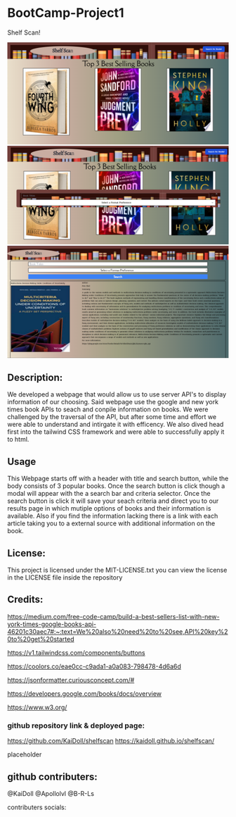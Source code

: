 # BootCamp-Project1

Shelf Scan!

![Webpage1](assets/images/frontpage.png)
![Webpage1](assets/images/frontpage1.png)
![Webpage2](./assets/images/Webpage2.PNG)

## Description:

We developed a webpage that would allow us to use server API's to display information of our choosing. Said webpage use the google and new york times book APIs to seach and conpile information on books. We were challenged by the traversal of the API, but after some time and effort we were able to understand and intirgate it with efficency. We also dived head first into the tailwind CSS framework and were able to successfully apply it to html.

## Usage

This Webpage starts off with a header with title and search button, while the body consists of 3 popular books. Once the search button is click though a modal will appear with the a search bar and criteria selector. Once the search button is click it will save your seach criteria and direct you to our results page in which mutiple options of books and their information is available. Also if you find the information lacking there is a link with each article taking you to a external source with additional information on the book.

## License:

This project is licensed under the MIT-LICENSE.txt you can view the license in the LICENSE file inside the repository

## Credits:

https://medium.com/free-code-camp/build-a-best-sellers-list-with-new-york-times-google-books-api-46201c30aec7#:~:text=We%20also%20need%20to%20see,API%20key%20to%20get%20started

https://v1.tailwindcss.com/components/buttons

https://coolors.co/eae0cc-c9ada1-a0a083-798478-4d6a6d

https://jsonformatter.curiousconcept.com/#

https://developers.google.com/books/docs/overview

https://www.w3.org/


### github repository link & deployed page: 

https://github.com/KaiDoll/shelfscan
https://kaidoll.github.io/shelfscan/

placeholder

## github contributers: 
@KaiDoll
@Apollolvl
@B-R-Ls

contributers socials:







